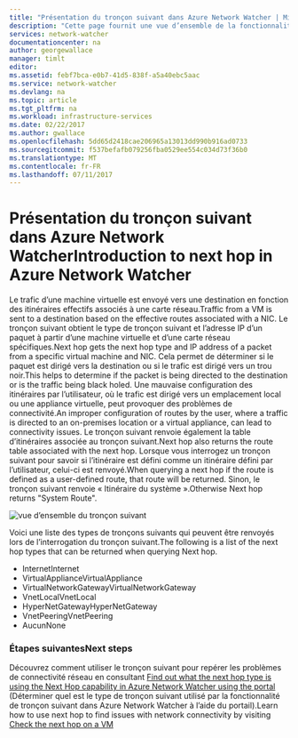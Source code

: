 ```yaml
---
title: "Présentation du tronçon suivant dans Azure Network Watcher | Microsoft Docs"
description: "Cette page fournit une vue d’ensemble de la fonctionnalité de tronçon suivant de Network Watcher"
services: network-watcher
documentationcenter: na
author: georgewallace
manager: timlt
editor: 
ms.assetid: febf7bca-e0b7-41d5-838f-a5a40ebc5aac
ms.service: network-watcher
ms.devlang: na
ms.topic: article
ms.tgt_pltfrm: na
ms.workload: infrastructure-services
ms.date: 02/22/2017
ms.author: gwallace
ms.openlocfilehash: 5dd65d2418cae206965a13013dd990b916ad0733
ms.sourcegitcommit: f537befafb079256fba0529ee554c034d73f36b0
ms.translationtype: MT
ms.contentlocale: fr-FR
ms.lasthandoff: 07/11/2017
---
```

# <a name="introduction-to-next-hop-in-azure-network-watcher"></a><span data-ttu-id="12cb4-103">Présentation du tronçon suivant dans Azure Network Watcher</span><span class="sxs-lookup"><span data-stu-id="12cb4-103">Introduction to next hop in Azure Network Watcher</span></span>

<span data-ttu-id="12cb4-104">Le trafic d’une machine virtuelle est envoyé vers une destination en fonction des itinéraires effectifs associés à une carte réseau.</span><span class="sxs-lookup"><span data-stu-id="12cb4-104">Traffic from a VM is sent to a destination based on the effective routes associated with a NIC.</span></span> <span data-ttu-id="12cb4-105">Le tronçon suivant obtient le type de tronçon suivant et l’adresse IP d’un paquet à partir d’une machine virtuelle et d’une carte réseau spécifiques.</span><span class="sxs-lookup"><span data-stu-id="12cb4-105">Next hop gets the next hop type and IP address of a packet from a specific virtual machine and NIC.</span></span> <span data-ttu-id="12cb4-106">Cela permet de déterminer si le paquet est dirigé vers la destination ou si le trafic est dirigé vers un trou noir.</span><span class="sxs-lookup"><span data-stu-id="12cb4-106">This helps to determine if the packet is being directed to the destination or is the traffic being black holed.</span></span> <span data-ttu-id="12cb4-107">Une mauvaise configuration des itinéraires par l’utilisateur, où le trafic est dirigé vers un emplacement local ou une appliance virtuelle, peut provoquer des problèmes de connectivité.</span><span class="sxs-lookup"><span data-stu-id="12cb4-107">An improper configuration of routes by the user, where a traffic is directed to an on-premises location or a virtual appliance, can lead to connectivity issues.</span></span> <span data-ttu-id="12cb4-108">Le tronçon suivant renvoie également la table d’itinéraires associée au tronçon suivant.</span><span class="sxs-lookup"><span data-stu-id="12cb4-108">Next hop also returns the route table associated with the next hop.</span></span> <span data-ttu-id="12cb4-109">Lorsque vous interrogez un tronçon suivant pour savoir si l’itinéraire est défini comme un itinéraire défini par l’utilisateur, celui-ci est renvoyé.</span><span class="sxs-lookup"><span data-stu-id="12cb4-109">When querying a next hop if the route is defined as a user-defined route, that route will be returned.</span></span> <span data-ttu-id="12cb4-110">Sinon, le tronçon suivant renvoie « Itinéraire du système ».</span><span class="sxs-lookup"><span data-stu-id="12cb4-110">Otherwise Next hop returns "System Route".</span></span>

![vue d’ensemble du tronçon suivant][1]

<span data-ttu-id="12cb4-112">Voici une liste des types de tronçons suivants qui peuvent être renvoyés lors de l’interrogation du tronçon suivant.</span><span class="sxs-lookup"><span data-stu-id="12cb4-112">The following is a list of the next hop types that can be returned when querying Next hop.</span></span>

* <span data-ttu-id="12cb4-113">Internet</span><span class="sxs-lookup"><span data-stu-id="12cb4-113">Internet</span></span>
* <span data-ttu-id="12cb4-114">VirtualAppliance</span><span class="sxs-lookup"><span data-stu-id="12cb4-114">VirtualAppliance</span></span>
* <span data-ttu-id="12cb4-115">VirtualNetworkGateway</span><span class="sxs-lookup"><span data-stu-id="12cb4-115">VirtualNetworkGateway</span></span>
* <span data-ttu-id="12cb4-116">VnetLocal</span><span class="sxs-lookup"><span data-stu-id="12cb4-116">VnetLocal</span></span>
* <span data-ttu-id="12cb4-117">HyperNetGateway</span><span class="sxs-lookup"><span data-stu-id="12cb4-117">HyperNetGateway</span></span>
* <span data-ttu-id="12cb4-118">VnetPeering</span><span class="sxs-lookup"><span data-stu-id="12cb4-118">VnetPeering</span></span>
* <span data-ttu-id="12cb4-119">Aucun</span><span class="sxs-lookup"><span data-stu-id="12cb4-119">None</span></span>

### <a name="next-steps"></a><span data-ttu-id="12cb4-120">Étapes suivantes</span><span class="sxs-lookup"><span data-stu-id="12cb4-120">Next steps</span></span>

<span data-ttu-id="12cb4-121">Découvrez comment utiliser le tronçon suivant pour repérer les problèmes de connectivité réseau en consultant [Find out what the next hop type is using the Next Hop capability in Azure Network Watcher using the portal](network-watcher-check-next-hop-portal.md) (Déterminer quel est le type de tronçon suivant utilisé par la fonctionnalité de tronçon suivant dans Azure Network Watcher à l’aide du portail).</span><span class="sxs-lookup"><span data-stu-id="12cb4-121">Learn how to use next hop to find issues with network connectivity by visiting [Check the next hop on a VM](network-watcher-check-next-hop-portal.md)</span></span>

<!--Image references-->
[1]: ./media/network-watcher-next-hop-overview/figure1.png













